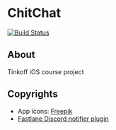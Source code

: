 #  ChitChat

[![Build Status](https://travis-ci.org/tinted-knight/ChitChat.svg?branch=week13_no_xcconfig)](https://travis-ci.org/tinted-knight/ChitChat)

## About

Tinkoff iOS course project

## Copyrights

- App icons: [Freepik](www.freepik.com)
- [Fastlane Discord notifier plugin](https://github.com/nikolas-theodosis/fastlane-discord_notifier)
